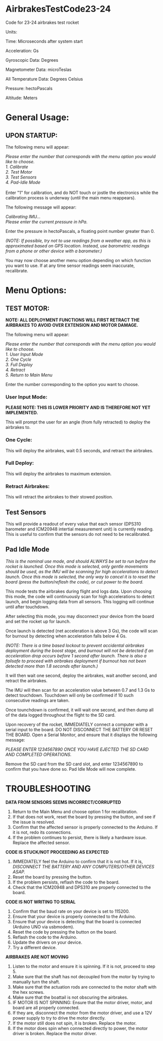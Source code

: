 # AirbrakesTestCode23-24
Code for 23-24 airbrakes test rocket


Units:

Time: Microseconds after system start

Acceleration: Gs

Gyroscopic Data: Degrees

Magnetometer Data: microTeslas

All Temperature Data: Degrees Celsius

Pressure: hectoPascals

Altitude: Meters


<h1>General Usage:</h2>

<h2>UPON STARTUP:</h2>

The following menu will appear:

<i>
Please enter the number that corresponds with the menu option you would like to choose.<br/>
1. Calibrate<br/>
2. Test Motor<br/>
3. Test Sensors<br/>
4. Pad-Idle Mode<br/>
</i>

<br/>
Enter "1" for calibration, and do NOT touch or jostle the electronics while the calibration process is underway (until the main menu reappears).

The following message will appear:

*Calibrating IMU...*<br/>
*Please enter the current pressure in hPa.*

Enter the pressure in hectoPascals, a floating point number greater than 0. 

*(NOTE: If possible, try not to use readings from a weather app, as this is approximated based on GPS location. Instead, use barometric readings from a phone or other device with a barometer.)*

You may now choose another menu option depending on which function you want to use. If at any time sensor readings seem inaccurate, recalibrate.


<h1>Menu Options:</h1>

<h2>TEST MOTOR:</h2>

**NOTE: ALL DEPLOYMENT FUNCTIONS WILL FIRST RETRACT THE AIRBRAKES TO AVOID OVER EXTENSION AND MOTOR DAMAGE.**

The following menu will appear:

<i>
Please enter the number that corresponds with the menu option you would like to choose.<br/>
1. User Input Mode<br/>
2. One Cycle<br/>
3. Full Deploy<br/>
4. Retract<br/>
5. Return to Main Menu<br/>
</i>

Enter the number corresponding to the option you want to choose.

<h3>User Input Mode:</h3>

**PLEASE NOTE: THIS IS LOWER PRIORITY AND IS THEREFORE NOT YET IMPLEMENTED.**

This will prompt the user for an angle (from fully retracted) to deploy the airbrakes to.

<h3>One Cycle:</h3>

This will deploy the airbrakes, wait 0.5 seconds, and retract the airbrakes.

<h3>Full Deploy:</h3>

This will deploy the airbrakes to maximum extension.

<h3>Retract Airbrakes:</h3>

This will retract the airbrakes to their stowed position.

<h2>Test Sensors</h2>
This will provide a readout of every value that each sensor (DPS310 barometer and ICM20948 intertial measurement unit) is currently reading. This is useful to confirm that the sensors do not need to be recalibrated.

<h2>Pad Idle Mode</h2>

*This is the nominal use mode, and should ALWAYS be set to run before the rocket is launched. Once this mode is selected, only gentle movements should be used, as the IMU will be scanning for high accelerations to detect launch. Once this mode is selected, the only way to cancel it is to reset the board (press the button/reflash the code), or cut power to the board.*

This mode tests the airbrakes during flight and logs data. Upon choosing this mode, the code will continuously scan for high accelerations to detect launch, and begin logging data from all sensors. This logging will continue until after touchdown.

After selecting this mode, you may disconnect your device from the board and set the rocket up for launch.

Once launch is detected (net acceleration is above 3 Gs), the code will scan for burnout by detecting when acceleration falls below 4 Gs. 

*(NOTE: There is a time based lockout to prevent accidental airbrakes deployment during the boost stage, and burnout will not be detected if an acceleration drop occurs before 1 second after launch. There is also a failsafe to proceed with airbrakes deployment if burnout has not been detected more than 1.8 seconds after launch.)*

It will then wait one second, deploy the airbrakes, wait another second, and retract the airbrakes.

The IMU will then scan for an acceleration value between 0.7 and 1.3 Gs to detect touchdown. Touchdown will only be confirmed if 10 such consecutive readings are taken.

Once tounchdown is confirmed, it will wait one second, and then dump all of the data logged throughout the flight to the SD card.

Upon recovery of the rocket, IMMEDIATELY connect a computer with a serial input to the board. DO NOT DISCONNECT THE BATTERY OR RESET THE BOARD. Open a Serial Monitor, and ensure that it displays the following message:

*PLEASE ENTER 1234567890 ONCE YOU HAVE EJECTED THE SD CARD AND COMPLETED OPERATIONS.*

Remove the SD card from the SD card slot, and enter 1234567890 to confirm that you have done so. Pad Idle Mode will now complete.



<h1>TROUBLESHOOTING</h1>

**DATA FROM SENSORS SEEMS INCORRECT/CORRUPTED**
1. Return to the Main Menu and choose option 1 for recalibration.
2. If that does not work, reset the board by pressing the button, and see if the issue is resolved.
3. Confirm that the affected sensor is properly connected to the Arduino. If it is not, redo its connections.
4. If the problem continues to persist, there is likely a hardware issue. Replace the affected sensor.

**CODE IS STUCK/NOT PROCEEDING AS EXPECTED**
1. IMMEDIATELY feel the Arduino to confirm that it is not hot. If it is, *DISCONNECT THE BATTERY AND ANY COMPUTERS/OTHER DEVICES ASAP.*
2. Reset the board by pressing the button.
3. If the problem persists, reflash the code to the board.
4. Check that the ICM20948 and DPS310 are properly connected to the board.

**CODE IS NOT WRITING TO SERIAL**
1. Confirm that the baud rate on your device is set to 115200.
2. Ensure that your device is properly connected to the Arduino.
3. Ensure that your device is detecting that the board is connected (Arduino UNO via usbmodem).
4. Reset the code by pressing the button on the board.
5. Reflash the code to the Arduino.
6. Update the drivers on your device.
7. Try a different device.

**AIRBRAKES ARE NOT MOVING**
1. Listen to the motor and ensure it is spinning. If it is not, proceed to step 5.
2. Make sure that the shaft has not decoupled from the motor by trying to manually turn the shaft.
3. Make sure that the actuation rods are connected to the motor shaft with the hex screws.
4. Make sure that the boattail is not obscuring the airbrakes.
5. IF MOTOR IS NOT SPINNING: Ensure that the motor driver, motor, and board are all properly connected.
6. If they are, disconnect the motor from the motor driver, and use a 12V power supply to try to drive the motor directly.
7. If the motor still does not spin, it is broken. Replace the motor.
8. If the motor does spin when connected directly to power, the motor driver is broken. Replace the motor driver.
